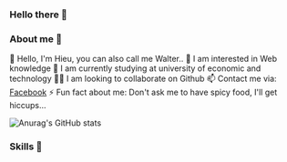 ### Hello there 👋

### About me 🔮
👋 Hello, I'm Hieu, you can also call me Walter..
👀 I am interested in Web knowledge
🌱 I am currently studying at university of economic and technology
🐱‍👓 I am looking to collaborate on Github
📫 Contact me via: [Facebook](https://www.facebook.com/hieu.buiminh.37)
⚡ Fun fact about me: Don't ask me to have spicy food, I'll get hiccups...

![Anurag's GitHub stats](https://github-readme-stats.vercel.app/api?username=Cowabunga888&show_icons=true&bg_color=00000000)

### Skills 🥊


<!--
**Cowabunga888/Cowabunga888** is a ✨ _special_ ✨ repository because its `README.md` (this file) appears on your GitHub profile.

Here are some ideas to get you started:

- 🔭 I’m currently working on ...
- 🌱 I’m currently learning ...
- 👯 I’m looking to collaborate on ...
- 🤔 I’m looking for help with ...
- 💬 Ask me about ...
- 📫 How to reach me: ...
- 😄 Pronouns: ...
- ⚡ Fun fact: ...
-->
